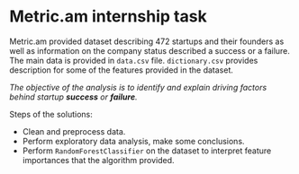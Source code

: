 # Metric.am internship task

Metric.am provided dataset describing 472 startups and their founders as well as information on the company status described a success or a failure. The main data is provided in `data.csv` file. `dictionary.csv` provides description for some of the features provided in the dataset.

*The objective of the analysis is to identify and explain driving factors behind startup **success** or **failure**.* 

Steps of the solutions:
* Clean and preprocess data.
* Perform exploratory data analysis, make some conclusions.
* Perform `RandomForestClassifier` on the dataset to interpret feature importances that the algorithm provided.
